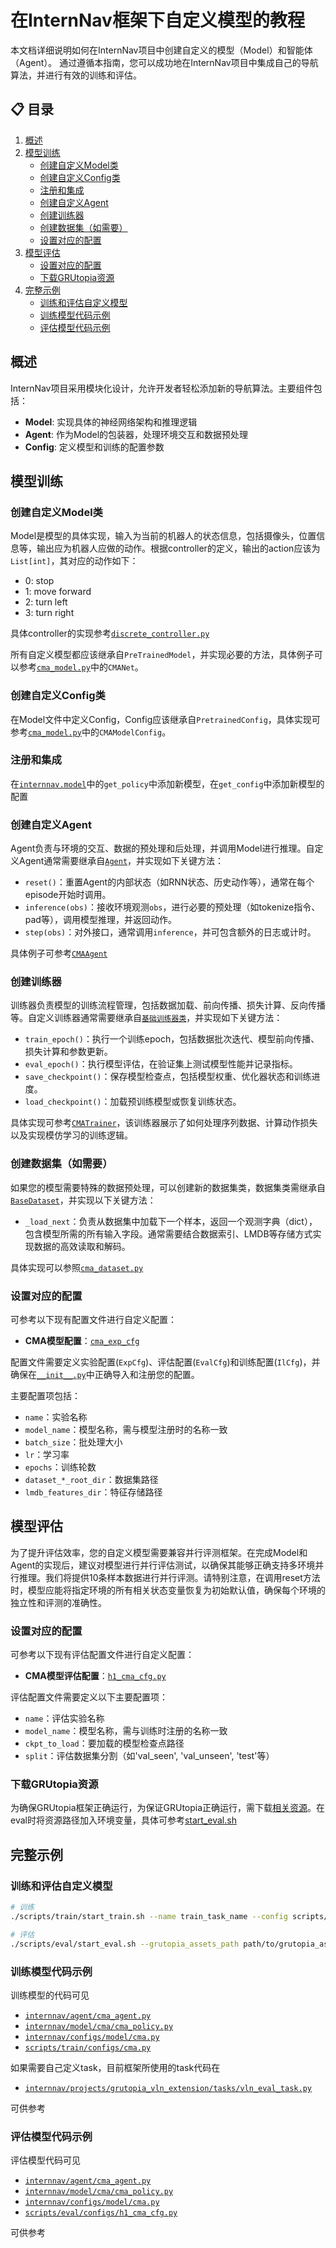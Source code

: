 # 在InternNav框架下自定义模型的教程

本文档详细说明如何在InternNav项目中创建自定义的模型（Model）和智能体（Agent）。 通过遵循本指南，您可以成功地在InternNav项目中集成自己的导航算法，并进行有效的训练和评估。

## 📋 目录

1. [概述](#概述)
2. [模型训练](#模型训练)
   - [创建自定义Model类](#创建自定义model类)
   - [创建自定义Config类](#创建自定义config类)
   - [注册和集成](#注册和集成)
   - [创建自定义Agent](#创建自定义agent)
   - [创建训练器](#创建训练器)
   - [创建数据集（如需要）](#创建数据集如需要)
   - [设置对应的配置](#设置对应的配置)
3. [模型评估](#模型评估)
   - [设置对应的配置](#设置对应的配置-1)
   - [下载GRUtopia资源](#下载grutopia资源)
4. [完整示例](#完整示例)
   - [训练和评估自定义模型](#训练和评估自定义模型)
   - [训练模型代码示例](#训练模型代码示例)
   - [评估模型代码示例](#评估模型代码示例)

## 概述

InternNav项目采用模块化设计，允许开发者轻松添加新的导航算法。主要组件包括：

- **Model**: 实现具体的神经网络架构和推理逻辑
- **Agent**: 作为Model的包装器，处理环境交互和数据预处理
- **Config**: 定义模型和训练的配置参数

## 模型训练

### 创建自定义Model类

Model是模型的具体实现，输入为当前的机器人的状态信息，包括摄像头，位置信息等，输出应为机器人应做的动作。根据controller的定义，输出的action应该为`List[int]`，其对应的动作如下：
- 0: stop
- 1: move forward
- 2: turn left
- 3: turn right

具体controller的实现参考[`discrete_controller.py`](../internnav/projects/grutopia_vln_extension/controllers/discrete_controller.py)

所有自定义模型都应该继承自`PreTrainedModel`，并实现必要的方法，具体例子可以参考[`cma_model.py`](../internnav/model/cma/cma_policy.py)中的`CMANet`。

### 创建自定义Config类
在Model文件中定义Config，Config应该继承自`PretrainedConfig`，具体实现可参考[`cma_model.py`](../internnav/model/cma/cma_policy.py)中的`CMAModelConfig`。

### 注册和集成

在[`internnav.model`](../internnav/model/__init__.py)中的`get_policy`中添加新模型，在`get_config`中添加新模型的配置

### 创建自定义Agent

Agent负责与环境的交互、数据的预处理和后处理，并调用Model进行推理。自定义Agent通常需要继承自[`Agent`](../internnav/agent/base.py)，并实现如下关键方法：

- `reset()`：重置Agent的内部状态（如RNN状态、历史动作等），通常在每个episode开始时调用。
- `inference(obs)`：接收环境观测`obs`，进行必要的预处理（如tokenize指令、pad等），调用模型推理，并返回动作。
- `step(obs)`：对外接口，通常调用`inference`，并可包含额外的日志或计时。

具体例子可参考[`CMAAgent`](../internnav/agent/cma_agent.py)

### 创建训练器

训练器负责模型的训练流程管理，包括数据加载、前向传播、损失计算、反向传播等。自定义训练器通常需要继承自[`基础训练器类`](../internnav/trainer/base.py)，并实现如下关键方法：

- `train_epoch()`：执行一个训练epoch，包括数据批次迭代、模型前向传播、损失计算和参数更新。
- `eval_epoch()`：执行模型评估，在验证集上测试模型性能并记录指标。
- `save_checkpoint()`：保存模型检查点，包括模型权重、优化器状态和训练进度。
- `load_checkpoint()`：加载预训练模型或恢复训练状态。

具体实现可参考[`CMATrainer`](../internnav/trainer/cma_trainer.py)，该训练器展示了如何处理序列数据、计算动作损失以及实现模仿学习的训练逻辑。

<!-- 训练器还需要处理以下关键功能：
- **数据加载**：配置DataLoader，处理批次数据的预处理和增强
- **损失函数**：根据任务特点选择合适的损失函数（如交叉熵、MSE等）
- **优化器配置**：设置学习率调度、权重衰减等训练超参数
- **日志记录**：记录训练损失、验证指标和tensorboard可视化
- **早停机制**：监控验证性能，避免过拟合 -->


### 创建数据集（如需要）

如果您的模型需要特殊的数据预处理，可以创建新的数据集类，数据集类需继承自[`BaseDataset`](../internnav/dataset/base.py)，并实现以下关键方法：

- `_load_next`：负责从数据集中加载下一个样本，返回一个观测字典（dict），包含模型所需的所有输入字段。通常需要结合数据索引、LMDB等存储方式实现数据的高效读取和解码。

具体实现可以参照[`cma_dataset.py`](../internnav/dataset/cma_dataset.py)

### 设置对应的配置
可参考以下现有配置文件进行自定义配置：

- **CMA模型配置**：[`cma_exp_cfg`](../scripts/train/configs/cma.py)
<!-- - **Seq2Seq模型配置**：[`seq2seq_exp_cfg`](../scripts/train/configs/seq2seq.py)  
- **RDP模型配置**：[`rdp_exp_cfg`](../scripts/train/configs/rdp.py) -->

配置文件需要定义实验配置(`ExpCfg`)、评估配置(`EvalCfg`)和训练配置(`IlCfg`)，并确保在[`__init__.py`](../scripts/train/configs/__init__.py)中正确导入和注册您的配置。

主要配置项包括：
- `name`：实验名称
- `model_name`：模型名称，需与模型注册时的名称一致
- `batch_size`：批处理大小
- `lr`：学习率
- `epochs`：训练轮数
- `dataset_*_root_dir`：数据集路径
- `lmdb_features_dir`：特征存储路径

## 模型评估
为了提升评估效率，您的自定义模型需要兼容并行评测框架。在完成Model和Agent的实现后，建议对模型进行并行评估测试，以确保其能够正确支持多环境并行推理。我们将提供10条样本数据进行并行评测。请特别注意，在调用reset方法时，模型应能将指定环境的所有相关状态变量恢复为初始默认值，确保每个环境的独立性和评测的准确性。

### 设置对应的配置
可参考以下现有评估配置文件进行自定义配置：

- **CMA模型评估配置**：[`h1_cma_cfg.py`](../scripts/eval/configs/h1_cma_cfg.py)

评估配置文件需要定义以下主要配置项：
- `name`：评估实验名称
- `model_name`：模型名称，需与训练时注册的名称一致
- `ckpt_to_load`：要加载的模型检查点路径
- `split`：评估数据集分割（如'val_seen', 'val_unseen', 'test'等）

### 下载GRUtopia资源

为确保GRUtopia框架正确运行，为保证GRUtopia正确运行，需下载[相关资源](https://xxxxxx)。在eval时将资源路径加入环境变量，具体可参考[start_eval.sh](../scripts/eval/start_eval.sh)

## 完整示例

### 训练和评估自定义模型

```bash
# 训练
./scripts/train/start_train.sh --name train_task_name --config scripts/train/configs/custom.py

# 评估
./scripts/eval/start_eval.sh --grutopia_assets_path path/to/grutopia_assets --config scripts/eval/configs/custom.py 
```

### 训练模型代码示例
训练模型的代码可见
- [`internnav/agent/cma_agent.py`](../internnav/agent/cma_agent.py)
- [`internnav/model/cma/cma_policy.py`](../internnav/model/cma/cma_policy.py)
- [`internnav/configs/model/cma.py`](../internnav/configs/model/cma.py)
- [`scripts/train/configs/cma.py`](../scripts/train/configs/cma.py)

如果需要自己定义task，目前框架所使用的task代码在
- [`internnav/projects/grutopia_vln_extension/tasks/vln_eval_task.py`](../internnav/projects/grutopia_vln_extension/tasks/vln_eval_task.py)

可供参考

### 评估模型代码示例
评估模型代码可见
- [`internnav/agent/cma_agent.py`](../internnav/agent/cma_agent.py)
- [`internnav/model/cma/cma_policy.py`](../internnav/model/cma/cma_policy.py)
- [`internnav/configs/model/cma.py`](../internnav/configs/model/cma.py)
- [`scripts/eval/configs/h1_cma_cfg.py`](../scripts/eval/configs/h1_cma_cfg.py)

可供参考

